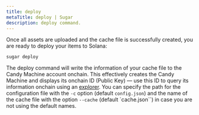 ```yaml
---
title: deploy
metaTitle: deploy | Sugar
description: deploy command.
---
```


Once all assets are uploaded and the cache file is successfully created, you are ready to deploy your items to Solana:

```
sugar deploy
```

The deploy command will write the information of your cache file to the Candy Machine account onchain. This effectively creates the Candy Machine and displays its onchain ID (Public Key) — use this ID to query its information onchain using an [explorer](https://explorer.solana.com). You can specify the path for the configuration file with the `-c` option (default `config.json`) and the name of the cache file with the option `--cache` (default `cache.json``) in case you are not using the default names.